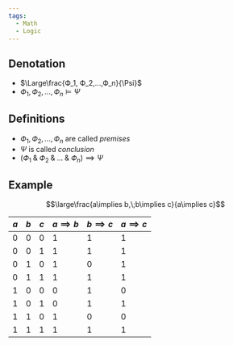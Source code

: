 ```yaml
---
tags:
  - Math
  - Logic
---
```


## Denotation
- $\Large\frac{Ф_1, Ф_2,...,Ф_n}{\Psi}$
- $Ф_1, Ф_2,...,Ф_n \models \Psi$ 
## Definitions
- $Ф_1, Ф_2,...,Ф_n$ are called *premises*
- $\Psi$ is called *conclusion*
- $(Ф_1\;\&\;Ф_2\;\&\;...\;\&\;Ф_n) \implies \Psi$
## Example
$$\large\frac{a\implies b,\;b\implies c}{a\implies c}$$

| $a$ | $b$ | $c$ | $a\implies b$ | $b\implies c$ | $a\implies c$ |
| --- | --- | --- | ------------- | ------------- | ------------- |
| 0   | 0   | 0   | 1             | 1             | 1             |
| 0   | 0   | 1   | 1             | 1             | 1             |
| 0   | 1   | 0   | 1             | 0             | 1             |
| 0   | 1   | 1   | 1             | 1             | 1             |
| 1   | 0   | 0   | 0             | 1             | 0             |
| 1   | 0   | 1   | 0             | 1             | 1             |
| 1   | 1   | 0   | 1             | 0             | 0             |
| 1   | 1   | 1   | 1             | 1             | 1             |

